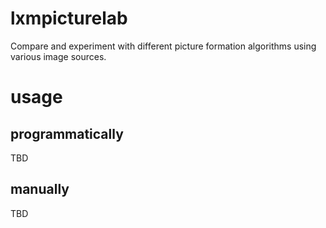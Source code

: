 # lxmpicturelab

Compare and experiment with different picture formation algorithms using various image sources.

# usage

## programmatically

TBD

## manually

TBD
